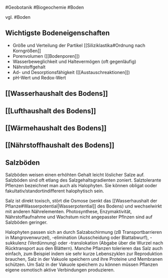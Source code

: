 #Geobotanik #Biogeochemie #Boden

vgl. #Boden 

## Wichtigste Bodeneigenschaften

- Größe und Verteilung der Partikel [[Siliziklastika#Ordnung nach Korngrößen]]
- Porenvolumen ([[Bodenporen]])
- Wasserbeweglichkeit und Haltevermögen (oft gegenläufig)
- Nährstoffgehalt
- Ad- und Desorptionsfähigkeit ([[Austauschreaktionen]])
- pH-Wert und Redox-Wert

## [[Wasserhaushalt des Bodens]]

## [[Lufthaushalt des Bodens]]

## [[Wärmehaushalt des Bodens]]

## [[Nährstoffhaushalt des Bodens]]

## Salzböden

Salzböden weisen einen erhöhten Gehalt leicht löslicher Salze auf. Salzböden sind oft etlang des Salzgehaltsgradienten zoniert. Salztolerante Pflenzen bezeichnet man auch als Halophyten. Sie können obligat ooder fakultativ/standortindifferent halophytisch sein.

Salz ist direkt toxisch, stört die Osmose (senkt das [[Wasserhaushalt der Pflanze#Wasserpotential|Wasserpotential]] des Bodens) und wechselwirkt mit anderen Nährelementen. Photosynthese, Enzymaktivität, Nährstoffaufnahme und Wachstum nicht angepasster Pflnzen sind auf Salzböden geringer.

Halophyten passen sich an durch Salzabschirmung (zB Transportbarrieren in Mangrovenwurzel), -elimination (Ausscheidung oder Blattabwurf), -sukkulenz (Verdünnung) oder -translokation (Abgabe über die Wurzel nach Rücktransport aus den Blättern). Manche Pflanzen tolerieren das Salz auch einfach, zum Beispiel indem sie sehr kurze Lebenszyklen zur Reproduktion brauchen, Salz in der Vakuole speichern und ihre Proteine und Membranen schützen. Um Salz in der Vakuole speichern zu können müssen Pflanzen eigene osmotisch aktive Verbindungen produzieren.